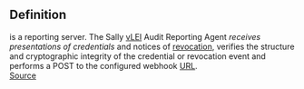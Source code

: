 ## Definition

is a reporting server. The Sally [vLEI](vLEI) Audit Reporting Agent _receives presentations of credentials_ and notices of [revocation](revocation), verifies the structure and cryptographic integrity of the credential or revocation event and performs a POST to the configured webhook [URL](URL).\
[Source](https://github.com/GLEIF-IT/sally)

